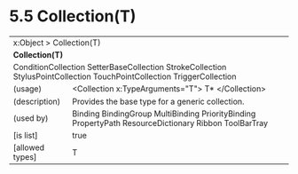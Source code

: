 <html dir="LTR" xmlns:mshelp="http://msdn.microsoft.com/mshelp" xmlns:ddue="http://ddue.schemas.microsoft.com/authoring/2003/5" xmlns:xlink="http://www.w3.org/1999/xlink" xmlns:tool="http://www.microsoft.com/tooltip">

<body>
 <input type="hidden" id="userDataCache" class="userDataStyle">
 <input type="hidden" id="hiddenScrollOffset">
 <img id="dropDownImage" style="display:none; height:0; width:0;" src="../local/drpdown.gif">
 <img id="dropDownHoverImage" style="display:none; height:0; width:0;" src="../local/drpdown_orange.gif">
 <img id="collapseImage" style="display:none; height:0; width:0;" src="../local/collapse.gif">
 <img id="expandImage" style="display:none; height:0; width:0;" src="../local/exp.gif">
 <img id="collapseAllImage" style="display:none; height:0; width:0;" src="../local/collall.gif">
 <img id="expandAllImage" style="display:none; height:0; width:0;" src="../local/expall.gif">
 <img id="copyImage" style="display:none; height:0; width:0;" src="../local/copycode.gif">
 <img id="copyHoverImage" style="display:none; height:0; width:0;" src="../local/copycodeHighlight.gif">
 <div id="header"><h1 class="heading">5.5 Collection(T)</h1></div>

 <div id="mainSection">
 <div id="mainBody">
 <div id="allHistory" class="saveHistory" onsave="saveAll()" onload="loadAll()"></div>
 <p xmlns:wsd="http://wsdev.schemas.microsoft.com/authoring/2008/2" xmlns:msxsl="urn:schemas-microsoft-com:xslt" xmlns:script="urn:script" xmlns:build="urn:build">
 </p>
 <div id="sectionSection0" class="section" name="collapseableSection">
 <content xmlns="http://ddue.schemas.microsoft.com/authoring/2003/5" xmlns:wsd="http://wsdev.schemas.microsoft.com/authoring/2008/2" xmlns:msxsl="urn:schemas-microsoft-com:xslt" xmlns:script="urn:script" xmlns:build="urn:build">
 </content>
 </div>
 <div id="sectionSection1" class="section" name="collapseableSection">
 <content xmlns="http://ddue.schemas.microsoft.com/authoring/2003/5" xmlns:wsd="http://wsdev.schemas.microsoft.com/authoring/2008/2" xmlns:msxsl="urn:schemas-microsoft-com:xslt" xmlns:script="urn:script" xmlns:build="urn:build">
 <table class="ProtocolAuthoredTable" xmlns="">
 <tr><td colspan="2">
<mshelp:link keywords="86913f34-aa06-4c94-9f09-83936a822fd8" tabindex="0">x:Object</mshelp:link> &gt; <mshelp:link keywords="5b086a3b-cfc0-483f-bed4-ff849d789c85" tabindex="0">Collection(T)</mshelp:link> </td>
 </tr>
 <tr><td colspan="2">
 <b>
Collection(T) </b>
 </td>
 </tr>
 <tr><td colspan="2">
<mshelp:link keywords="6714cf8d-79d3-46f1-a5a8-8a8824e37e66" tabindex="0">ConditionCollection</mshelp:link> <mshelp:link keywords="f8d74084-928e-4197-b7c1-165c5517a2e4" tabindex="0">SetterBaseCollection</mshelp:link> <mshelp:link keywords="c7a393ea-2234-4aac-86b3-43920a0585be" tabindex="0">StrokeCollection</mshelp:link> <mshelp:link keywords="e0a8a235-5e16-4c70-a1d8-c23e002391cc" tabindex="0">StylusPointCollection</mshelp:link> <mshelp:link keywords="eb009fda-1aad-4c50-9695-430fe33207c8" tabindex="0">TouchPointCollection</mshelp:link> <mshelp:link keywords="76e55a82-2c16-41ac-bcc6-3749a24a20a0" tabindex="0">TriggerCollection</mshelp:link> </td>
 </tr>
 <tr><td><div class="indent0">(usage)</div></td>
 <td>&lt;Collection x:TypeArguments="T"&gt; T* &lt;/Collection&gt; </td>
 </tr>
 <tr><td><div class="indent0">(description)</div></td>
 <td>Provides the base type for a generic collection. </td>
 </tr>
 <tr><td><div class="indent0">(used by)</div></td>
 <td><mshelp:link keywords="f259ff21-811a-4986-b514-bea335cd1662" tabindex="0">Binding</mshelp:link> <mshelp:link keywords="675febc2-8709-4e5b-98bf-f8f9354c0caf" tabindex="0">BindingGroup</mshelp:link> <mshelp:link keywords="350af374-b806-4462-9813-b5ff3295fd45" tabindex="0">MultiBinding</mshelp:link> <mshelp:link keywords="b6d82961-b50c-481e-903e-e11e554c986c" tabindex="0">PriorityBinding</mshelp:link> <mshelp:link keywords="2e252037-a7b3-45d8-a00a-3e6d8d6f9467" tabindex="0">PropertyPath</mshelp:link> <mshelp:link keywords="3b1221e6-6503-4003-9e62-f95c7bb38d46" tabindex="0">ResourceDictionary</mshelp:link> <mshelp:link keywords="fcf59845-b287-4cca-9a05-135d1bc4195d" tabindex="0">Ribbon</mshelp:link> <mshelp:link keywords="7c51c08c-b7b4-4942-b594-90e9556e01ef" tabindex="0">ToolBarTray</mshelp:link> </td>
 </tr>
 <tr><td><div class="indent0">[is list]</div></td>
 <td>true </td>
 </tr>
 <tr><td><div class="indent0">[allowed types]</div></td>
 <td>T </td>
 </tr>
</table>
 </content>
 </div>
 <!--[if gte IE 5]>
 <tool:tip element="languageFilterToolTip" avoidmouse="false"/>
 <![endif]-->
 </div>
 <a name="feedback"></a><span></span>
 </div>
</body></html>
